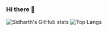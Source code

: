 ### Hi there 👋
![Sidharth's GitHub stats](https://github-readme-stats-dun-kappa.vercel.app/api?username=sid12c&show_icons=true&theme=transparent&hide_rank=true&hide=issues&border_radius=8)
![Top Langs](https://github-readme-stats-dun-kappa.vercel.app/api/top-langs/?username=sid12c&layout=compact&theme=transparent&border_radius=8&langs_count=10)

<!--
**sid12c/sid12c** is a ✨ _special_ ✨ repository because its `README.md` (this file) appears on your GitHub profile.

Here are some ideas to get you started:

- 🔭 I’m currently working on ...
- 🌱 I’m currently learning ...
- 👯 I’m looking to collaborate on ...
- 🤔 I’m looking for help with ...
- 💬 Ask me about ...
- 📫 How to reach me: ...
- 😄 Pronouns: ...
- ⚡ Fun fact: ...
-->
